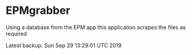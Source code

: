 # EPMgrabber
Using a database from the EPM app this application scrapes the files as required


Latest backup: Sun Sep 29 13:29:01 UTC 2019
